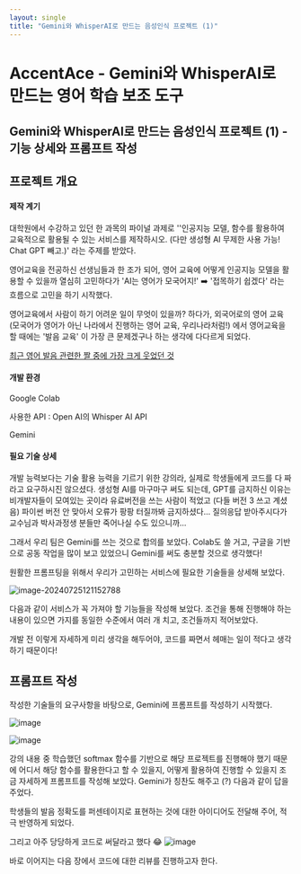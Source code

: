 ```yaml
---
layout: single
title: "Gemini와 WhisperAI로 만드는 음성인식 프로젝트 (1)"
---
```


# AccentAce - Gemini와 WhisperAI로 만드는 영어 학습 보조 도구

## Gemini와 WhisperAI로 만드는 음성인식 프로젝트 (1) - 기능 상세와 프롬프트 작성

## 프로젝트 개요

#### 제작 계기

대학원에서 수강하고 있던 한 과목의 파이널 과제로 ''인공지능 모델, 함수를 활용하여 교육적으로 활용될 수 있는 서비스를 제작하시오. (다만 생성형 AI 무제한 사용 가능! Chat GPT 빼고.)' 라는 주제를 받았다.

영어교육을 전공하신 선생님들과 한 조가 되어, 영어 교육에 어떻게 인공지능 모델을 활용할 수 있을까 열심히 고민하다가 'AI는 영어가 모국어지!' ➡️ '접목하기 쉽겠다' 라는 흐름으로 고민을 하기 시작했다.

영어교육에서 사람이 하기 어려운 일이 무엇이 있을까? 하다가, 외국어로의 영어 교육 (모국어가 영어가 아닌 나라에서 진행하는 영어 교육, 우리나라처럼!) 에서 영어교육을 할 때에는 '발음 교육' 이 가장 큰 문제겠구나 하는 생각에 다다르게 되었다.

[최근 영어 발음 관련한 짤 중에 가장 크게 웃었던 것](https://www.instagram.com/reel/C7Q7MMcxqy6/?igsh=MTJobjlxZzJ3eXV4aQ==)



#### 개발 환경

Google Colab

사용한 API : Open AI의 Whisper AI API

Gemini



#### 필요 기술 상세

개발 능력보다는 기술 활용 능력을 기르기 위한 강의라, 실제로 학생들에게 코드를 다 짜라고 요구하시진 않으셨다. 생성형 AI를 마구마구 써도 되는데, GPT를 금지하신 이유는 비개발자들이 모여있는 곳이라 유료버전을 쓰는 사람이 적었고 (다들 버전 3 쓰고 계셨음) 파이썬 버전 안 맞아서 오류가 팡팡 터질까봐 금지하셨다... 질의응답 받아주시다가 교수님과 박사과정생 분들만 죽어나실 수도 있으니까...

그래서 우리 팀은 Gemini를 쓰는 것으로 합의를 보았다. Colab도 쓸 거고, 구글을 기반으로 공동 작업을 많이 보고 있었으니 Gemini를 써도 충분할 것으로 생각했다!

원활한 프롬프팅을 위해서 우리가 고민하는 서비스에 필요한 기술들을 상세해 보았다.



![image-20240725121152788](https://github.com/user-attachments/assets/0047f34d-71c2-4b3d-bd67-6d55938db6ae)

다음과 같이 서비스가 꼭 가져야 할 기능들을 작성해 보았다. 조건을 통해 진행해야 하는 내용이 있으면 가지를 동일한 수준에서 여러 개 치고, 조건들까지 적어보았다.

개발 전 이렇게 자세하게 미리 생각을 해두어야, 코드를 짜면서 헤매는 일이 적다고 생각하기 때문이다!





## 프롬프트 작성

작성한 기술들의 요구사항을 바탕으로, Gemini에 프롬프트를 작성하기 시작했다.

![image](https://github.com/user-attachments/assets/21e18126-9602-4594-b964-0d620f906934)

![image](https://github.com/user-attachments/assets/035855f9-825e-4dc7-af6a-1a378e57f6f4)

강의 내용 중 학습했던 softmax 함수를 기반으로 해당 프로젝트를 진행해야 했기 때문에 어디서 해당 함수를 활용한다고 할 수 있을지, 어떻게 활용하여 진행할 수 있을지 조금 자세하게 프롬프트를 작성해 보았다. Gemini가 칭찬도 해주고 (?) 다음과 같이 답을 주었다.

학생들의 발음 정확도를 퍼센테이지로 표현하는 것에 대한 아이디어도 전달해 주어, 적극 반영하게 되었다.



그리고 아주 당당하게 코드로 써달라고 했다 😂
![image](https://github.com/user-attachments/assets/e8bd3ad7-a524-45c7-8059-d995bdf21c42)

바로 이어지는 다음 장에서 코드에 대한 리뷰를 진행하고자 한다.